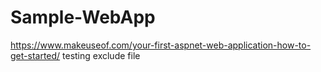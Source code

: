 # Sample-WebApp
https://www.makeuseof.com/your-first-aspnet-web-application-how-to-get-started/
testing exclude file

